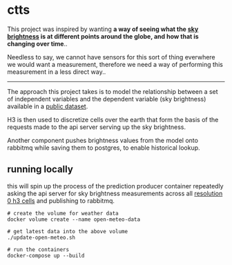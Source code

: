 # ctts

This project was inspired by wanting **a way of seeing what the
[sky brightness](https://en.wikipedia.org/wiki/Sky_brightness) is at different points around the globe, and how that is
changing over time**..

Needless to say, we cannot have sensors for this sort of thing
everwhere we would want a measurement, therefore we need a way
of performing this measurement
in a less direct way..

---

The approach this project takes is to model the relationship
between a set of independent variables and the dependent variable
(sky brightness) available in a [public dataset](http://www.unihedron.com/projects/darksky/database/?csv=true).

H3 is then used to discretize cells over the earth that form
the basis of the requests made to the api server serving up
the sky brightness.

Another component pushes brightness values from the model onto
rabbitmq while saving them to postgres, to enable historical lookup.

## running locally

this will spin up the process of the prediction producer container repeatedly asking the api server for sky brightness
measurements across all [resolution 0 h3 cells](https://h3geo.org/docs/core-library/restable/) and publishing to
rabbitmq.

```shell
# create the volume for weather data
docker volume create --name open-meteo-data

# get latest data into the above volume
./update-open-meteo.sh

# run the containers
docker-compose up --build
```
